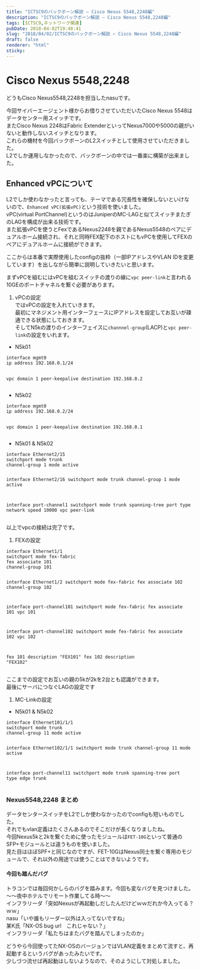 ```yaml
---
title: "ICTSC9のバックボーン解説 – Cisco Nexus 5548,2248編"
description: "ICTSC9のバックボーン解説 – Cisco Nexus 5548,2248編"
tags: [ICTSC9,ネットワーク関連]
pubDate: 2018-04-02T19:48:41
slug: "2018/04/02/ICTSC9のバックボーン解説 – Cisco Nexus 5548,2248編"
draft: false
renderer: "html"
sticky: 
---
```


<h1>Cisco Nexus 5548,2248</h1>
<p>どうもCisco Nexus5548,2248を担当したnasuです。</p>
<p>今回サイバーエージェント様からお借りさせていただいたCisco Nexus 5548はデータセンター用スイッチです。<br />
またCisco Nexus 2248はFabric ExtenderといってNexus7000や5000の親がいないと動作しないスイッチとなります。<br />
これらの機材を今回バックボーンのL2スイッチとして使用させていただきました。<br />
L2でしか運用しなかったので、バックボーンの中では一番楽に構築が出来ました。</p>
<h2>Enhanced vPCについて</h2>
<p>L2でしか使わなかったと言っても、テーマである冗長性を確保しないといけないので、<code>Enhanced vPC(拡張vPC)</code>という技術を使いました。<br />
vPC(virtual PortChannel)というのはJuniperのMC-LAGと似てスイッチまたぎのLAGを構成が出来る技術です。<br />
また拡張vPCを使うとFexであるNexus2248を親であるNexus5548のペアにデュアルホーム接続され、それと同時FEX配下のホストにもvPCを使用してFEXのペアにデュアルホームに接続ができます。</p>
<p>ここからは本番で実際使用したconfigの抜粋（一部IPアドレスやVLAN IDを変更しています）を出しながら簡単に説明していきたいと思います。<br />
<img decoding="async" src="https://i.imgur.com/dB1M3Ap.jpg.webp" alt=""></p>
<p>まずvPCを組むにはvPCを組むスイッチの渡りの線に<code>vpc peer-link</code>と言われる10GEのポートチャネルを繋ぐ必要があります。</p>
<ol>
<li>vPCの設定<br />
ではvPCの設定を入れていきます。<br />
最初にマネジメント用インターフェースにIPアドレスを設定してお互いが疎通できる状態にしておきます。<br />
そしてN5kの渡りのインターフェイスに<code>channnel-group</code>(LACP)と<code>vpc peer-link</code>の設定をいれます。</li>
</ol>
<ul>
<li>N5k01</li>
</ul>
<pre class="brush: plain; title: ; title: ; notranslate" title=""><code>interface mgmt0
ip address 192.168.0.1/24

vpc domain 1
peer-keepalive destination 192.168.0.2</code></pre>
<ul>
<li>N5k02</li>
</ul>
<pre class="brush: plain; title: ; title: ; notranslate" title=""><code>interface mgmt0
ip address 192.168.0.2/24

vpc domain 1
peer-keepalive destination 192.168.0.1</code></pre>
<ul>
<li>N5k01 &amp; N5k02</li>
</ul>
<pre class="brush: plain; title: ; title: ; notranslate" title=""><code>interface Ethernet2/15
switchport mode trunk
channel-group 1 mode active

interface Ethernet2/16
switchport mode trunk
channel-group 1 mode active

interface port-channel1
switchport mode trunk
spanning-tree port type network
speed 10000
vpc peer-link</code></pre>
<p>以上でvpcの接続は完了です。</p>
<ol>
<li>FEXの設定</li>
</ol>
<pre class="brush: plain; title: ; title: ; notranslate" title=""><code>interface Ethernet1/1
switchport mode fex-fabric
fex associate 101
channel-group 101

interface Ethernet1/2
switchport mode fex-fabric
fex associate 102
channel-group 102

interface port-channel101
switchport mode fex-fabric
fex associate 101
vpc 101

interface port-channel102
switchport mode fex-fabric
fex associate 102
vpc 102

fex 101
description &quot;FEX101&quot;
fex 102
description &quot;FEX102&quot;</code></pre>
<p>ここまでの設定でお互いの親の5kが2kを2台とも認識ができます。<br />
最後にサーバにつなぐLAGの設定です</p>
<ol>
<li>MC-Linkの設定</li>
</ol>
<ul>
<li>N5k01 &amp; N5k02</li>
</ul>
<pre class="brush: plain; title: ; title: ; notranslate" title=""><code>interface Ethernet101/1/1
switchport mode trunk
channel-group 11 mode active

interface Ethernet102/1/1
switchport mode trunk
channel-group 11 mode active

interface port-channel11
switchport mode trunk
spanning-tree port type edge trunk</code></pre>
<h3>Nexus5548,2248 まとめ</h3>
<p>データセンタースイッチをL2でしか使わなかったのでconfigも短いものでした。<br />
それでもvlan定義はたくさんあるのでそこだけが長くなりましたね。<br />
今回Nexus5kと2kを繋ぐために使ったモジュールは<code>FET-10G</code>といって普通のSFP+モジュールとは違うものを使いました。<br />
見た目はほぼSPF+と同じなのですが、FET-10GはNexus同士を繋ぐ専用のモジュールで、それ以外の用途では使うことはできないようです。</p>
<h4>今回も踏んだバグ</h4>
<p>トラコンでは毎回何かしらのバグを踏みます。今回も変なバグを見つけました。<br />
〜〜夜中ホテルでリモート作業してる時〜〜<br />
インフラリーダ「突如Nexusが再起動しだしたんだけどｗｗだれか今入ってる？ｗｗ」<br />
nasu「いや誰もリーダー以外は入ってないですね」<br />
某K氏「NX-OS bug url　これじゃない？」<br />
インフラリーダ「私たちはまたバグを踏んでしまったのか」</p>
<p>どうやら今回使ってたNX-OSのバージョンではVLAN定義をまとめて流すと、再起動するというバグがあったみたいです。<br />
少しづつ流せば再起動はしないようなので、そのようにして対処しました。</p>
